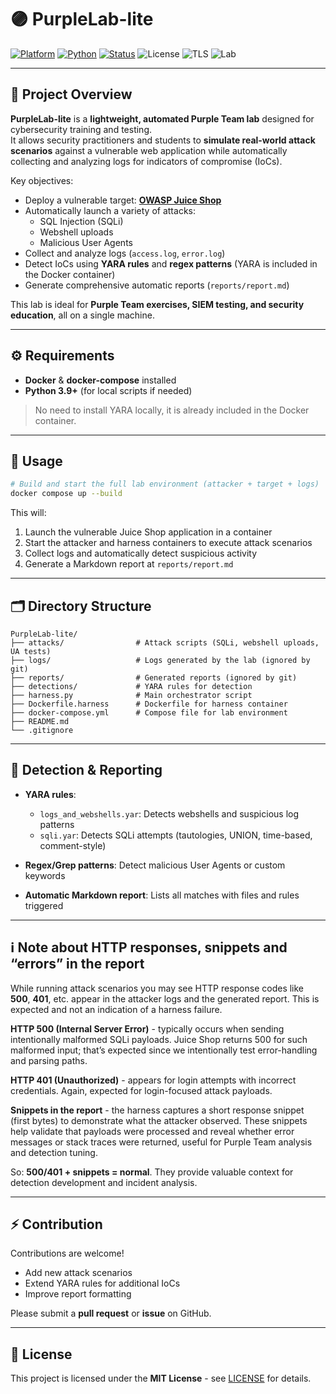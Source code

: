 # 🟣 PurpleLab-lite

[![Platform](https://img.shields.io/badge/Platform-Windows%20%7C%20Linux-lightgrey)](https://github.com/x-pwn3d/mini-c2)
[![Python](https://img.shields.io/badge/Python-3.10%2B-blue)](https://www.python.org/)
[![Status](https://img.shields.io/badge/Status-Functional-brightgreen)](https://github.com/x-pwn3d/mini-c2)
![License](https://img.shields.io/badge/License-MIT-orange)
![TLS](https://img.shields.io/badge/TLS-Lab%20Certs-blue)
![Lab](https://img.shields.io/badge/Lab-Educational-lightgrey)

---

## 📖 Project Overview

**PurpleLab-lite** is a **lightweight, automated Purple Team lab** designed for cybersecurity training and testing.  
It allows security practitioners and students to **simulate real-world attack scenarios** against a vulnerable web application while automatically collecting and analyzing logs for indicators of compromise (IoCs).

Key objectives:  

- Deploy a vulnerable target: **[OWASP Juice Shop](https://owasp.org/www-project-juice-shop/)**  
- Automatically launch a variety of attacks:
  - SQL Injection (SQLi)  
  - Webshell uploads  
  - Malicious User Agents  
- Collect and analyze logs (`access.log`, `error.log`)  
- Detect IoCs using **YARA rules** and **regex patterns** (YARA is included in the Docker container)  
- Generate comprehensive automatic reports (`reports/report.md`)  

This lab is ideal for **Purple Team exercises, SIEM testing, and security education**, all on a single machine.

---

## ⚙️ Requirements

- **Docker** & **docker-compose** installed  
- **Python 3.9+** (for local scripts if needed)  

> No need to install YARA locally, it is already included in the Docker container.

---

## 🚀 Usage

```bash
# Build and start the full lab environment (attacker + target + logs)
docker compose up --build
````

This will:

1. Launch the vulnerable Juice Shop application in a container
2. Start the attacker and harness containers to execute attack scenarios
3. Collect logs and automatically detect suspicious activity
4. Generate a Markdown report at `reports/report.md`

---

## 🗂 Directory Structure

```
PurpleLab-lite/
├── attacks/                # Attack scripts (SQLi, webshell uploads, UA tests)
├── logs/                   # Logs generated by the lab (ignored by git)
├── reports/                # Generated reports (ignored by git)
├── detections/             # YARA rules for detection
├── harness.py              # Main orchestrator script
├── Dockerfile.harness      # Dockerfile for harness container
├── docker-compose.yml      # Compose file for lab environment
├── README.md
└── .gitignore
```

---

## 🧩 Detection & Reporting

* **YARA rules**:

  * `logs_and_webshells.yar`: Detects webshells and suspicious log patterns
  * `sqli.yar`: Detects SQLi attempts (tautologies, UNION, time-based, comment-style)
* **Regex/Grep patterns**: Detect malicious User Agents or custom keywords
* **Automatic Markdown report**: Lists all matches with files and rules triggered

---

## ℹ️ Note about HTTP responses, snippets and “errors” in the report

While running attack scenarios you may see HTTP response codes like **500**, **401**, etc. appear in the attacker logs and the generated report. This is expected and not an indication of a harness failure.

**HTTP 500 (Internal Server Error)** - typically occurs when sending intentionally malformed SQLi payloads. Juice Shop returns 500 for such malformed input; that’s expected since we intentionally test error-handling and parsing paths.

**HTTP 401 (Unauthorized)** - appears for login attempts with incorrect credentials. Again, expected for login-focused attack payloads.

**Snippets in the report** - the harness captures a short response snippet (first bytes) to demonstrate what the attacker observed. These snippets help validate that payloads were processed and reveal whether error messages or stack traces were returned, useful for Purple Team analysis and detection tuning.

So: **500/401 + snippets = normal**. They provide valuable context for detection development and incident analysis.

---

## ⚡ Contribution

Contributions are welcome!

* Add new attack scenarios
* Extend YARA rules for additional IoCs
* Improve report formatting

Please submit a **pull request** or **issue** on GitHub.

---

## 📜 License

This project is licensed under the **MIT License** - see [LICENSE](./LICENSE) for details.
